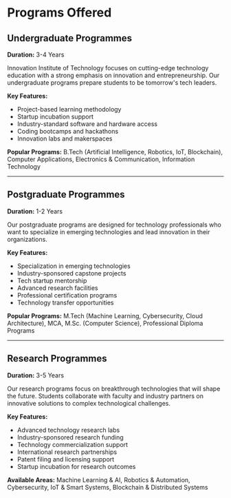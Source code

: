 # Programs Offered

## Undergraduate Programmes
**Duration:** 3-4 Years

Innovation Institute of Technology focuses on cutting-edge technology education with a strong emphasis on innovation and entrepreneurship. Our undergraduate programs prepare students to be tomorrow's tech leaders.

**Key Features:**
- Project-based learning methodology
- Startup incubation support
- Industry-standard software and hardware access
- Coding bootcamps and hackathons
- Innovation labs and makerspaces

**Popular Programs:** B.Tech (Artificial Intelligence, Robotics, IoT, Blockchain), Computer Applications, Electronics & Communication, Information Technology

---

## Postgraduate Programmes
**Duration:** 1-2 Years

Our postgraduate programs are designed for technology professionals who want to specialize in emerging technologies and lead innovation in their organizations.

**Key Features:**
- Specialization in emerging technologies
- Industry-sponsored capstone projects
- Tech startup mentorship
- Advanced research facilities
- Professional certification programs
- Technology transfer opportunities

**Popular Programs:** M.Tech (Machine Learning, Cybersecurity, Cloud Architecture), MCA, M.Sc. (Computer Science), Professional Diploma Programs

---

## Research Programmes
**Duration:** 3-5 Years

Our research programs focus on breakthrough technologies that will shape the future. Students collaborate with faculty and industry partners on innovative solutions to complex technological challenges.

**Key Features:**
- Advanced technology research labs
- Industry-sponsored research funding
- Technology commercialization support
- International research partnerships
- Patent filing and licensing support
- Startup incubation for research outcomes

**Available Areas:** Machine Learning & AI, Robotics & Automation, Cybersecurity, IoT & Smart Systems, Blockchain & Distributed Systems 